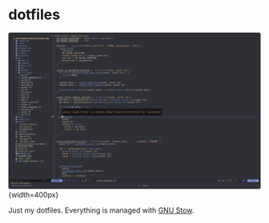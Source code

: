 # dotfiles

![Screencap of my neovim running in tmux](./static/neovim.png){width=400px}

Just my dotfiles. Everything is managed with [GNU Stow](https://www.gnu.org/software/stow/).
